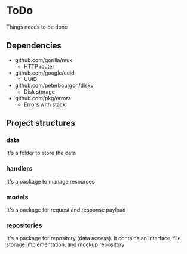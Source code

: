 # ToDo
Things needs to be done

## Dependencies
* github.com/gorilla/mux
    * HTTP router
* github.com/google/uuid
    * UUID
* github.com/peterbourgon/diskv
    * Disk storage
* github.com/pkg/errors
    * Errors with stack

## Project structures
### data
It's a folder to store the data

### handlers
It's a package to manage resources

### models
It's a package for request and response payload

### repositories
It's a package for repository (data access).  It contains an interface, file storage implementation, 
and mockup repository 


